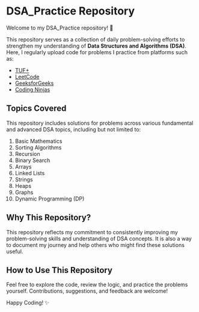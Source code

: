 # DSA_Practice Repository 

Welcome to my DSA_Practice repository! 🚀  

This repository serves as a collection of daily problem-solving efforts to strengthen my understanding of **Data Structures and Algorithms (DSA)**. Here, I regularly upload code for problems I practice from platforms such as:  

- [TUF+](https://takeuforward.org/)
- [LeetCode](https://leetcode.com)  
- [GeeksforGeeks](https://geeksforgeeks.org)  
- [Coding Ninjas](https://www.codingninjas.com)  

## Topics Covered  
This repository includes solutions for problems across various fundamental and advanced DSA topics, including but not limited to:  

1. Basic Mathematics  
2. Sorting Algorithms  
3. Recursion  
4. Binary Search  
5. Arrays  
6. Linked Lists  
7. Strings  
8. Heaps  
9. Graphs  
10. Dynamic Programming (DP)  

## Why This Repository?  
This repository reflects my commitment to consistently improving my problem-solving skills and understanding of DSA concepts. It is also a way to document my journey and help others who might find these solutions useful.  

## How to Use This Repository 
Feel free to explore the code, review the logic, and practice the problems yourself. Contributions, suggestions, and feedback are welcome!  

Happy Coding! ✨
